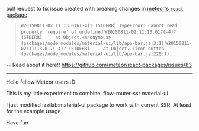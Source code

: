 pull request to fix issue created with breaking changes in [meteor's `react` package](https://github.com/meteor/react-packages/tree/master/packages/react)

>`W20150811-02:11:13.016(-4)? (STDERR) TypeError: Cannot read property 'require' of undefined`
>`W20150811-02:11:13.017(-4)? (STDERR)     at Object.<anonymous> (packages/node_modules/material-ui/lib/app-bar.js:3:1)`
>`W20150811-02:11:13.017(-4)? (STDERR)     at Object../icon-button (packages/node_modules/material-ui/lib/app-bar.js:220:1)`

--
Read about it here!! https://github.com/meteor/react-packages/issues/83

---


Hello fellow Meteor users :D

This is my little experiment to combine:
flow-router-ssr
material-ui

I just modified izzilab:material-ui package to work with current SSR.
At least for the example usage.

Have fun
